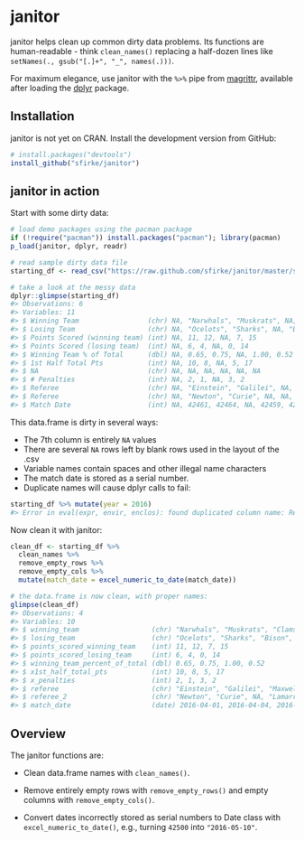 <!-- README.md is generated from README.Rmd. Please edit that file -->
janitor
=======

janitor helps clean up common dirty data problems. Its functions are human-readable - think `clean_names()` replacing a half-dozen lines like `setNames(., gsub("[.]+", "_", names(.)))`.

For maximum elegance, use janitor with the `%>%` pipe from [magrittr](https://github.com/smbache/magrittr), available after loading the [dplyr](https://github.com/hadley/dplyr) package.

Installation
------------

janitor is not yet on CRAN. Install the development version from GitHub:

``` r
# install.packages("devtools")
install_github("sfirke/janitor")
```

janitor in action
-----------------

Start with some dirty data:

``` r
# load demo packages using the pacman package
if (!require("pacman")) install.packages("pacman"); library(pacman)
p_load(janitor, dplyr, readr)

# read sample dirty data file
starting_df <- read_csv("https://raw.github.com/sfirke/janitor/master/sample/dirty.csv")

# take a look at the messy data
dplyr::glimpse(starting_df)
#> Observations: 6
#> Variables: 11
#> $ Winning Team                 (chr) NA, "Narwhals", "Muskrats", NA, "...
#> $ Losing Team                  (chr) NA, "Ocelots", "Sharks", NA, "Bis...
#> $ Points Scored (winning team) (int) NA, 11, 12, NA, 7, 15
#> $ Points Scored (losing team)  (int) NA, 6, 4, NA, 0, 14
#> $ Winning Team % of Total      (dbl) NA, 0.65, 0.75, NA, 1.00, 0.52
#> $ 1st Half Total Pts           (int) NA, 10, 8, NA, 5, 17
#> $ NA                           (chr) NA, NA, NA, NA, NA, NA
#> $ # Penalties                  (int) NA, 2, 1, NA, 3, 2
#> $ Referee                      (chr) NA, "Einstein", "Galilei", NA, "M...
#> $ Referee                      (chr) NA, "Newton", "Curie", NA, NA, "L...
#> $ Match Date                   (int) NA, 42461, 42464, NA, 42459, 42467
```

This data.frame is dirty in several ways:

-   The 7th column is entirely `NA` values
-   There are several `NA` rows left by blank rows used in the layout of the .csv
-   Variable names contain spaces and other illegal name characters
-   The match date is stored as a serial number.
-   Duplicate names will cause dplyr calls to fail:

``` r
starting_df %>% mutate(year = 2016)
#> Error in eval(expr, envir, enclos): found duplicated column name: Referee
```

Now clean it with janitor:

``` r
clean_df <- starting_df %>%
  clean_names %>%
  remove_empty_rows %>%
  remove_empty_cols %>%
  mutate(match_date = excel_numeric_to_date(match_date))

# the data.frame is now clean, with proper names:
glimpse(clean_df)
#> Observations: 4
#> Variables: 10
#> $ winning_team                  (chr) "Narwhals", "Muskrats", "Clams",...
#> $ losing_team                   (chr) "Ocelots", "Sharks", "Bison", "W...
#> $ points_scored_winning_team    (int) 11, 12, 7, 15
#> $ points_scored_losing_team     (int) 6, 4, 0, 14
#> $ winning_team_percent_of_total (dbl) 0.65, 0.75, 1.00, 0.52
#> $ x1st_half_total_pts           (int) 10, 8, 5, 17
#> $ x_penalties                   (int) 2, 1, 3, 2
#> $ referee                       (chr) "Einstein", "Galilei", "Maxwell"...
#> $ referee_2                     (chr) "Newton", "Curie", NA, "Lamarr"
#> $ match_date                    (date) 2016-04-01, 2016-04-04, 2016-03...
```

Overview
--------

The janitor functions are:

-   Clean data.frame names with `clean_names()`.

-   Remove entirely empty rows with `remove_empty_rows()` and empty columns with `remove_empty_cols()`.

-   Convert dates incorrectly stored as serial numbers to Date class with `excel_numeric_to_date()`, e.g., turning `42500` into `"2016-05-10"`.
